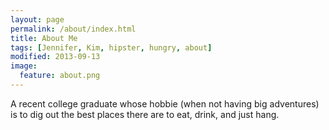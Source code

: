 ```yaml
---
layout: page
permalink: /about/index.html
title: About Me
tags: [Jennifer, Kim, hipster, hungry, about]
modified: 2013-09-13
image:
  feature: about.png
---
```


A recent college graduate whose hobbie (when not having big adventures) is to dig out the best places there are to eat, drink, and just hang. 